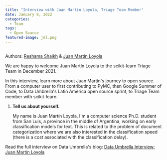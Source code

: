 ```yaml
---
title: "Interview with Juan Martín Loyola, Triage Team Member"
date: January 8, 2022
categories:
  - Team
tags:
  - Open Source
featured-image: jml.png
---
```

<img src="/blog/assets/images/posts_images/{{ page.featured-image }}" alt="">

Authors:  [Reshama Shaikh](https://reshamas.github.io) & [Juan Martín Loyola](https://jmloyola.github.io/)

We are happy to welcome Juan Martín Loyola to the scikit-learn Triage Team in December 2021.

In this interview, learn more about Juan Martín's journey to open source. From a computer user to first contributing to PyMC, then Google Summer of Code, to Data Umbrella's Latin America open source sprint, to Triage Team member with scikit-learn.

1. __Tell us about yourself.__

	My name is Juan Martín Loyola, I'm a computer science Ph.D. student from San Luis, a province in the middle of Argentina, working on early classification models for text. This is related to the problem of document categorization where we are also interested in the classification speed (there is a cost associated with the classification delay).

Read the full interview on Data Umbrella's blog:  [Data Umbrella Interview: Juan Martín Loyola](https://blog.dataumbrella.org/jmloyola-opensource-experience)
